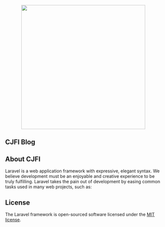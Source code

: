 <p align="center"><a href="#" target="_blank">
    <img src="https://st3.depositphotos.com/13052220/17784/i/1600/depositphotos_177847980-stock-photo-sexy-women-in-lingerie.jpg" width="400"></a>
</p>

<p align="center">
    <h2>CJFI Blog</h2>
</p>

## About CJFI

Laravel is a web application framework with expressive, elegant syntax. We believe development must be an enjoyable and creative experience to be truly fulfilling. Laravel takes the pain out of development by easing common tasks used in many web projects, such as:


## License

The Laravel framework is open-sourced software licensed under the [MIT license](https://opensource.org/licenses/MIT).
